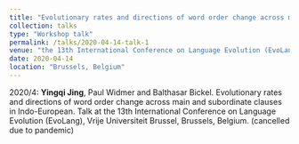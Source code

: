 ```yaml
---
title: "Evolutionary rates and directions of word order change across main and subordinate clauses in Indo-European"
collection: talks
type: "Workshop talk"
permalink: /talks/2020-04-14-talk-1
venue: "the 13th International Conference on Language Evolution (EvoLang)"
date: 2020-04-14
location: "Brussels, Belgium"
---
```


2020/4: **Yingqi Jing**, Paul Widmer and Balthasar Bickel. Evolutionary rates and directions of word order change across main and subordinate clauses in Indo-European. Talk at the 13th International Conference on Language Evolution (EvoLang), Vrije Universiteit Brussel, Brussels, Belgium. (cancelled due to pandemic)

